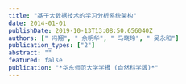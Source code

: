 ```yaml
---
title: "基于大数据技术的学习分析系统架构"
date: 2014-01-01
publishDate: 2019-10-13T13:08:50.656040Z
authors: [" 冯翔", " 余明华", " 马晓玲", " 吴永和"]
publication_types: ["2"]
abstract: ""
featured: false
publication: "*华东师范大学学报 (自然科学版)*"
---
```


